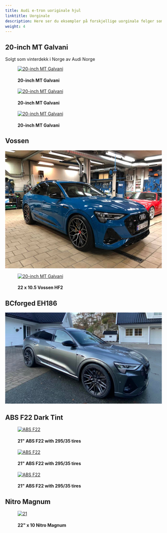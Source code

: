 ```yaml
---
title: Audi e-tron uoriginale hjul
linktitle: Uorginale
description: Here ser du eksempler på forskjellige uorginale felger som eiere har montert
weight: 4
---
```

<!-- markdownlint-disable MD033 -->
## 20-inch MT Galvani

Solgt som vinterdekk i Norge av Audi Norge

<figure>
    <a href="https://media.electrichasgoneaudi.net/multimedia/models/e-tron/exterior/wheels/aftermarket/mtgalvani_1.jpg">
        <img src="https://media.electrichasgoneaudi.net/multimedia/models/e-tron/exterior/wheels/aftermarket/mtgalvani_1s.jpg" alt="20-inch MT Galvani" title="20-inch MT Galvani">
    </a>
    <figcaption><h4>20-inch MT Galvani</h4></figcaption>
</figure>

<figure>
    <a href="https://media.electrichasgoneaudi.net/multimedia/models/e-tron/exterior/wheels/aftermarket/mtgalvani_2.jpg">
        <img src="https://media.electrichasgoneaudi.net/multimedia/models/e-tron/exterior/wheels/aftermarket/mtgalvani_2s.jpg" alt="20-inch MT Galvani" title="20-inch MT Galvani">
    </a>
    <figcaption><h4>20-inch MT Galvani</h4></figcaption>
</figure>

<figure>
    <a href="https://media.electrichasgoneaudi.net/multimedia/models/e-tron/exterior/wheels/aftermarket/mtgalvani_3.jpg">
        <img src="https://media.electrichasgoneaudi.net/multimedia/models/e-tron/exterior/wheels/aftermarket/mtgalvani_3s.jpg" alt="20-inch MT Galvani" title="20-inch MT Galvani">
    </a>
    <figcaption><h4>20-inch MT Galvani</h4></figcaption>
</figure>

## Vossen

![Vossen HF2](aftermarket1.jpg "Vossen HF2")

<figure>
    <a href="https://media.electrichasgoneaudi.net/multimedia/models/e-tron/exterior/wheels/aftermarket/vossenhf2.jpg">
        <img src="https://media.electrichasgoneaudi.net/multimedia/models/e-tron/exterior/wheels/aftermarket/vossenhf2s.jpg" alt="20-inch MT Galvani" title="22 x 10.5 Vossen HF2">
    </a>
    <figcaption><h4>22 x 10.5 Vossen HF2</h4></figcaption>
</figure>

## BCforged EH186

![bcforged eh186 in brushed dark black 10.5 10 ET 28/25 (rear/front)n](aftermarket2.jpg "bcforged eh186 in brushed dark black 10.5 10 ET 28/25 (rear/front)")

## ABS F22 Dark Tint

<figure>
    <a href="https://media.electrichasgoneaudi.net/multimedia/models/e-tron/exterior/wheels/aftermarket/absf22_1.jpg">
        <img src="https://media.electrichasgoneaudi.net/multimedia/models/e-tron/exterior/wheels/aftermarket/absf22_1s.jpg" alt="ABS F22" title="ABS F22">
    </a>
    <figcaption><h4>21" ABS F22 with 295/35 tires</h4></figcaption>
</figure>

<figure>
    <a href="https://media.electrichasgoneaudi.net/multimedia/models/e-tron/exterior/wheels/aftermarket/absf22_2.jpg">
        <img src="https://media.electrichasgoneaudi.net/multimedia/models/e-tron/exterior/wheels/aftermarket/absf22_2s.jpg" alt="ABS F22" title="ABS F22">
    </a>
    <figcaption><h4>21" ABS F22 with 295/35 tires</h4></figcaption>
</figure>

<figure>
    <a href="https://media.electrichasgoneaudi.net/multimedia/models/e-tron/exterior/wheels/aftermarket/absf22_3.jpg">
        <img src="https://media.electrichasgoneaudi.net/multimedia/models/e-tron/exterior/wheels/aftermarket/absf22_3s.jpg" alt="ABS F22" title="ABS F22">
    </a>
    <figcaption><h4>21" ABS F22 with 295/35 tires</h4></figcaption>
</figure>


## Nitro Magnum

<figure>
    <a href="https://media.electrichasgoneaudi.net/multimedia/models/e-tron/exterior/wheels/aftermarket/nitro_1.jpg">
        <img src="https://media.electrichasgoneaudi.net/multimedia/models/e-tron/exterior/wheels/aftermarket/nitro_1s.jpg" alt="21" Nitro Magnum" title="21" Nitro Magnum">
    </a>
    <figcaption><h4>22" x 10 Nitro Magnum</h4></figcaption>
</figure>